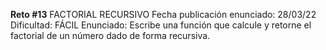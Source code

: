 **Reto #13**
FACTORIAL RECURSIVO
Fecha publicación enunciado: 28/03/22
Dificultad: FÁCIL
Enunciado: Escribe una función que calcule y retorne el factorial de un número dado de forma recursiva.
